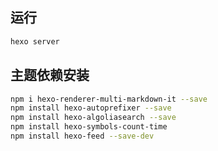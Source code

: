 ## 运行

```bash
hexo server
```

## 主题依赖安装

```bash
npm i hexo-renderer-multi-markdown-it --save
npm install hexo-autoprefixer --save
npm install hexo-algoliasearch --save
npm install hexo-symbols-count-time
npm install hexo-feed --save-dev
```
